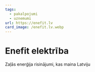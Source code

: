 ```yaml
---
tags:
  - pakalpojumi
  - uznemumi
url: https://enefit.lv
card_image: /enefit.lv.webp
---
```


# Enefit elektrība

Zaļās enerģija risinājumi, kas maina Latviju
